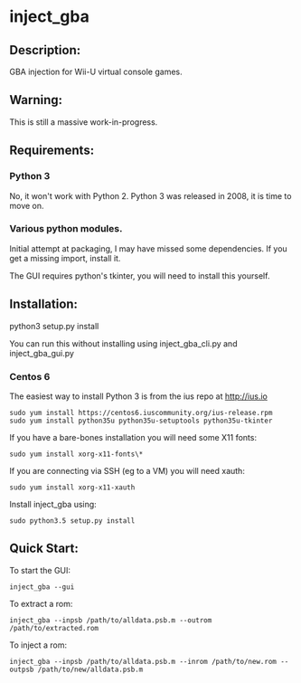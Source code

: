 # inject_gba

## Description:
GBA injection for Wii-U virtual console games.

## Warning:
This is still a massive work-in-progress.

## Requirements:
### Python 3
No, it won't work with Python 2.
Python 3 was released in 2008, it is time to move on.

### Various python modules.
Initial attempt at packaging, I may have missed some dependencies.
If you get a missing import, install it.

The GUI requires python's tkinter, you will need to install this yourself.

## Installation:

python3 setup.py install

You can run this without installing using inject_gba_cli.py and inject_gba_gui.py

### Centos 6
The easiest way to install Python 3 is from the ius repo at http://ius.io
```
sudo yum install https://centos6.iuscommunity.org/ius-release.rpm
sudo yum install python35u python35u-setuptools python35u-tkinter
```

If you have a bare-bones installation you will need some X11 fonts:
```
sudo yum install xorg-x11-fonts\*
```

If you are connecting via SSH (eg to a VM) you will need xauth:
```
sudo yum install xorg-x11-xauth
```

Install inject_gba using:
```
sudo python3.5 setup.py install
```

## Quick Start:

To start the GUI:
```
inject_gba --gui
```

To extract a rom:
```
inject_gba --inpsb /path/to/alldata.psb.m --outrom /path/to/extracted.rom
```

To inject a rom:
```
inject_gba --inpsb /path/to/alldata.psb.m --inrom /path/to/new.rom --outpsb /path/to/new/alldata.psb.m
```
